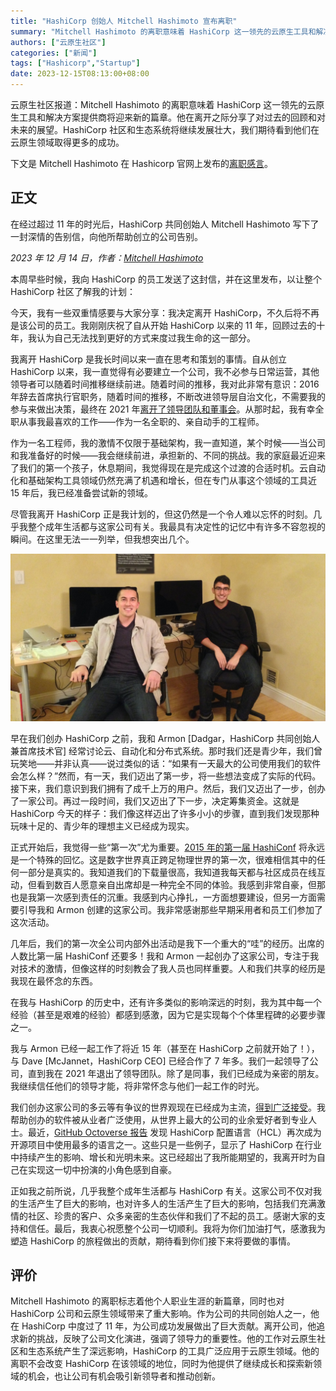 ```yaml
---
title: "HashiCorp 创始人 Mitchell Hashimoto 宣布离职"
summary: "Mitchell Hashimoto 的离职意味着 HashiCorp 这一领先的云原生工具和解决方案提供商将迎来新的篇章。他在离开之际分享了对过去的回顾和对未来的展望。HashiCorp 社区和生态系统将继续发展壮大，我们期待看到他们在云原生领域取得更多的成功。"
authors: ["云原生社区"]
categories: ["新闻"]
tags: ["Hashicorp","Startup"]
date: 2023-12-15T08:13:00+08:00
---
```


云原生社区报道：Mitchell Hashimoto 的离职意味着 HashiCorp 这一领先的云原生工具和解决方案提供商将迎来新的篇章。他在离开之际分享了对过去的回顾和对未来的展望。HashiCorp 社区和生态系统将继续发展壮大，我们期待看到他们在云原生领域取得更多的成功。

下文是 Mitchell Hashimoto 在 Hashicorp 官网上发布的[离职感言](https://www.hashicorp.com/blog/mitchell-reflects-as-he-departs-hashicorp)。

## 正文

在经过超过 11 年的时光后，HashiCorp 共同创始人 Mitchell Hashimoto 写下了一封深情的告别信，向他所帮助创立的公司告别。

*2023 年 12 月 14 日，作者：[Mitchell Hashimoto](https://www.hashicorp.com/blog/authors/mitchell-hashimoto)*

本周早些时候，我向 HashiCorp 的员工发送了这封信，并在这里发布，以让整个 HashiCorp 社区了解我的计划：

今天，我有一些双重情感要与大家分享：我决定离开 HashiCorp，不久后将不再是该公司的员工。我刚刚庆祝了自从开始 HashiCorp 以来的 11 年，回顾过去的十年，我认为自己无法找到更好的方式来度过我生命的这一部分。

我离开 HashiCorp 是我长时间以来一直在思考和策划的事情。自从创立 HashiCorp 以来，我一直觉得有必要建立一个公司，我不必参与日常运营，其他领导者可以随着时间推移继续前进。随着时间的推移，我对此非常有意识：2016 年辞去首席执行官职务，随着时间的推移，不断改进领导层自治文化，不需要我的参与来做出决策，最终在 2021 年[离开了领导团队和董事会](https://www.hashicorp.com/blog/mitchell-s-new-role-at-hashicorp)。从那时起，我有幸全职从事我最喜欢的工作——作为一名全职的、亲自动手的工程师。

作为一名工程师，我的激情不仅限于基础架构，我一直知道，某个时候——当公司和我准备好的时候——我会继续前进，承担新的、不同的挑战。我的家庭最近迎来了我们的第一个孩子，休息期间，我觉得现在是完成这个过渡的合适时机。云自动化和基础架构工具领域仍然充满了机遇和增长，但在专门从事这个领域的工具近 15 年后，我已经准备尝试新的领域。

尽管我离开 HashiCorp 正是我计划的，但这仍然是一个令人难以忘怀的时刻。几乎我整个成年生活都与这家公司有关。我最具有决定性的记忆中有许多不容忽视的瞬间。在这里无法一一列举，但我想突出几个。

![Mitchell 和 Armon，2013 年](f1.jpg)

早在我们创办 HashiCorp 之前，我和 Armon [Dadgar，HashiCorp 共同创始人兼首席技术官] 经常讨论云、自动化和分布式系统。那时我们还是青少年，我们曾玩笑地——并非认真——说过类似的话：“如果有一天最大的公司使用我们的软件会怎么样？”然而，有一天，我们迈出了第一步，将一些想法变成了实际的代码。接下来，我们意识到我们拥有了成千上万的用户。然后，我们又迈出了一步，创办了一家公司。再过一段时间，我们又迈出了下一步，决定筹集资金。这就是 HashiCorp 今天的样子：我们像这样迈出了许多小小的步骤，直到我们发现那种玩味十足的、青少年的理想主义已经成为现实。

正式开始后，我觉得一些“第一次”尤为重要。[2015 年的第一届 HashiConf](https://www.hashicorp.com/blog/hashiconf-2015-wrap-up) 将永远是一个特殊的回忆。这是数字世界真正跨足物理世界的第一次，很难相信其中的任何一部分是真实的。我知道我们的下载量很高，我知道我每天都与社区成员在线互动，但看到数百人愿意亲自出席却是一种完全不同的体验。我感到非常自豪，但那也是我第一次感到责任的沉重。我感到内心挣扎，一方面想要建设，但另一方面需要引导我和 Armon 创建的这家公司。我非常感谢那些早期采用者和员工们参加了这次活动。

几年后，我们的第一次全公司内部外出活动是我下一个重大的“哇”的经历。出席的人数比第一届 HashiConf 还要多！我和 Armon 一起创办了这家公司，专注于我对技术的激情，但像这样的时刻教会了我人员也同样重要。人和我们共享的经历是我现在最怀念的东西。

在我与 HashiCorp 的历史中，还有许多类似的影响深远的时刻，我为其中每一个经验（甚至是艰难的经验）都感到感激，因为它是实现每个个体里程碑的必要步骤之一。

我与 Armon 已经一起工作了将近 15 年（甚至在 HashiCorp 之前就开始了！），与 Dave [McJannet，HashiCorp CEO] 已经合作了 7 年多。我们一起领导了公司，直到我在 2021 年退出了领导团队。除了是同事，我们已经成为亲密的朋友。我继续信任他们的领导才能，将非常怀念与他们一起工作的时光。

我们创办这家公司的多云等有争议的世界观现在已经成为主流，[得到广泛接受](https://www.hashicorp.com/state-of-the-cloud/2021)。我帮助创办的软件被从业者广泛使用，从世界上最大的公司的业余爱好者到专业人士。最近，[GitHub Octoverse 报告](https://solutionshub.epam.com/blog/post/programming-language-popularity-on-github) 发现 HashiCorp 配置语言（HCL）再次成为开源项目中使用最多的语言之一。这些只是一些例子，显示了 HashiCorp 在行业中持续产生的影响、增长和光明未来。这已经超出了我所能期望的，我离开时为自己在实现这一切中扮演的小角色感到自豪。

正如我之前所说，几乎我整个成年生活都与 HashiCorp 有关。这家公司不仅对我的生活产生了巨大的影响，也对许多人的生活产生了巨大的影响，包括我们充满激情的社区、珍贵的客户、众多亲密的生态伙伴和我们了不起的员工。感谢大家的支持和信任。最后，我衷心祝愿整个公司一切顺利。我将为你们加油打气，感激我为塑造 HashiCorp 的旅程做出的贡献，期待看到你们接下来将要做的事情。

## 评价

Mitchell Hashimoto 的离职标志着他个人职业生涯的新篇章，同时也对 HashiCorp 公司和云原生领域带来了重大影响。作为公司的共同创始人之一，他在 HashiCorp 中度过了 11 年，为公司成功发展做出了巨大贡献。离开公司，他追求新的挑战，反映了公司文化演进，强调了领导力的重要性。他的工作对云原生社区和生态系统产生了深远影响，HashiCorp 的工具广泛应用于云原生领域。他的离职不会改变 HashiCorp 在该领域的地位，同时为他提供了继续成长和探索新领域的机会，也让公司有机会吸引新领导者和推动创新。
